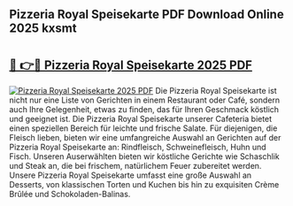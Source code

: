 ## Pizzeria Royal Speisekarte PDF Download Online 2025 kxsmt

# <h2><a href="http://gce2fah.nevu.top/?p=Pizzeria+Royal+Speisekarte">🔗 👉🔴 Pizzeria Royal Speisekarte 2025 PDF</a></h2>

[![Pizzeria Royal Speisekarte 2025 PDF](https://i.imgur.com/dBaPXMq.png)](http://gce2fah.nevu.top/?p=Pizzeria+Royal+Speisekarte)
Die Pizzeria Royal Speisekarte ist nicht nur eine Liste von Gerichten in einem Restaurant oder Café, sondern auch Ihre Gelegenheit, etwas zu finden, das für Ihren Geschmack köstlich und geeignet ist. Die Pizzeria Royal Speisekarte unserer Cafeteria bietet einen speziellen Bereich für leichte und frische Salate. Für diejenigen, die Fleisch lieben, bieten wir eine umfangreiche Auswahl an Gerichten auf der Pizzeria Royal Speisekarte an: Rindfleisch, Schweinefleisch, Huhn und Fisch. Unseren Auserwählten bieten wir köstliche Gerichte wie Schaschlik und Steak an, die bei frischem, natürlichem Feuer zubereitet werden. Unsere Pizzeria Royal Speisekarte umfasst eine große Auswahl an Desserts, von klassischen Torten und Kuchen bis hin zu exquisiten Crème Brûlée und Schokoladen-Balinas.
